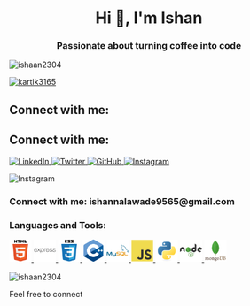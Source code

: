 <h1 align="center">Hi 👋, I'm Ishan </h1>
<h3 align="center">Passionate about turning coffee into code</h3>

<p align="left"> <img src="https://komarev.com/ghpvc/?username=ishaan2304&label=Profile%20views&color=0e75b6&style=flat" alt="ishaan2304" /> </p>

<p align="left"> <a href="https://github.com/ryo-ma/github-profile-trophy"><img src="https://github-profile-trophy.vercel.app/?username=ishaan2304" alt="kartik3165" /></a> </p>

## Connect with me:

## Connect with me:

<p align="left">
  <a href="https://www.linkedin.com/in/ishan-nalawade/" target="_blank">
    <img src="https://cdn.jsdelivr.net/npm/simple-icons@v3/icons/linkedin.svg" alt="LinkedIn" width="40" height="40"/>
  </a>
  <a href="https://twitter.com/ishaan2304" target="_blank">
    <img src="https://cdn.jsdelivr.net/npm/simple-icons@v3/icons/twitter.svg" alt="Twitter" width="40" height="40"/>
  </a>
  <a href="https://github.com/ishaan2304" target="_blank">
    <img src="https://cdn.jsdelivr.net/npm/simple-icons@v3/icons/github.svg" alt="GitHub" width="40" height="40"/>
  </a>
  <a href="https://www.instagram.com/_ishaan__99/" target="_blank">
    <img src="https://cdn.jsdelivr.net/npm/simple-icons@v3/icons/facebook.svg" alt="Instagram" width="40" height="40"/>
  </a>
</p

<a href="https://www.instagram.com/_ishaan__99/" target="_blank">
    <img src="https://cdn.jsdelivr.net/npm/simple-icons@v3/icons/instagram.svg" alt="Instagram" width="40" height="40"/>
<h3 align="left">Connect with me: ishannalawade9565@gmail.com</h3>
<p align="left">
</p>
<h3 align="left">Languages and Tools:</h3>
<a href="https://www.w3.org/html/" target="_blank" rel="noreferrer"> 
  <img src="https://raw.githubusercontent.com/devicons/devicon/master/icons/html5/html5-original-wordmark.svg" alt="html5" width="40" height="40"/> 
</a>
<a href="https://expressjs.com/" target="_blank" rel="noreferrer"> 
  <img src="https://raw.githubusercontent.com/devicons/devicon/master/icons/express/express-original-wordmark.svg" alt="express" width="40" height="40"/> 
</a>

<a href="https://www.w3.org/Style/CSS/" target="_blank" rel="noreferrer"> 
  <img src="https://raw.githubusercontent.com/devicons/devicon/master/icons/css3/css3-original-wordmark.svg" alt="css3" width="40" height="40"/> 
</a>

<a href="https://www.w3schools.com/cpp/" target="_blank" rel="noreferrer"> 
  <img src="https://raw.githubusercontent.com/devicons/devicon/master/icons/cplusplus/cplusplus-original.svg" alt="cplusplus" width="40" height="40"/> 
</a>
<a href="https://www.mysql.com/" target="_blank" rel="noreferrer"> 
  <img src="https://raw.githubusercontent.com/devicons/devicon/master/icons/mysql/mysql-original-wordmark.svg" alt="mysql" width="40" height="40"/> 
</a>
<a href="https://developer.mozilla.org/en-US/docs/Web/JavaScript" target="_blank" rel="noreferrer"> 
  <img src="https://raw.githubusercontent.com/devicons/devicon/master/icons/javascript/javascript-original.svg" alt="javascript" width="40" height="40"/> 
</a>

<a href="https://www.python.org" target="_blank" rel="noreferrer"> 
  <img src="https://raw.githubusercontent.com/devicons/devicon/master/icons/python/python-original.svg" alt="python" width="40" height="40"/> 
</a>

<a href="https://nodejs.org/" target="_blank" rel="noreferrer"> 
  <img src="https://raw.githubusercontent.com/devicons/devicon/master/icons/nodejs/nodejs-original-wordmark.svg" alt="nodejs" width="40" height="40"/> 
</a>

<a href="https://www.mongodb.com/" target="_blank" rel="noreferrer"> 
  <img src="https://raw.githubusercontent.com/devicons/devicon/master/icons/mongodb/mongodb-original-wordmark.svg" alt="mongodb" width="40" height="40"/> 
</a>
<p><img align="center" src="https://github-readme-streak-stats.herokuapp.com/?user=ishaan2304" alt="ishaan2304" /></p>
Feel free to connect
